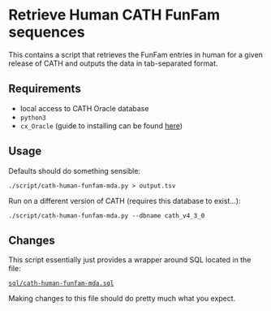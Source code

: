 # Retrieve Human CATH FunFam sequences

This contains a script that retrieves the FunFam entries in human for a given release of CATH and outputs the data in tab-separated format.

## Requirements

 * local access to CATH Oracle database
 * `python3`
 * `cx_Oracle` (guide to installing can be found [here](https://gist.github.com/kimus/10012910))

## Usage

Defaults should do something sensible:

```
./script/cath-human-funfam-mda.py > output.tsv
```

Run on a different version of CATH (requires this database to exist...):

```
./script/cath-human-funfam-mda.py --dbname cath_v4_3_0
```

## Changes

This script essentially just provides a wrapper around SQL located in the file:

[`sql/cath-human-funfam-mda.sql`](sql/cath-human-funfam-mda.sql)

Making changes to this file should do pretty much what you expect.
